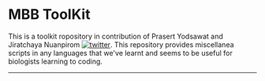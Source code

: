 # MBB ToolKit
This is a toolkit ropository in contribution of Prasert Yodsawat and Jiratchaya Nuanpirom [![twitter](https://img.shields.io/twitter/follow/jirath1996?label=Follow&style=social)](https://twitter.com/jirath1996). This repository provides miscellanea scripts in any languages that we've learnt and seems to be useful for biologists learning to coding.

** **
